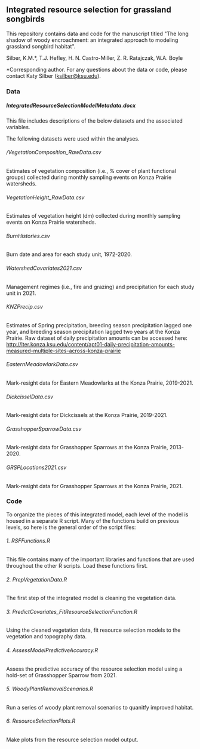 ## Integrated resource selection for grassland songbirds
This repository contains data and code for the manuscript titled "The long shadow of woody encroachment: an integrated approach to modeling grassland songbird habitat".

Silber, K.M.*, T.J. Hefley, H. N. Castro-Miller, Z. R. Ratajczak, W.A. Boyle 

*Corresponding author. For any questions about the data or code, please contact Katy Silber (ksilber@ksu.edu).


### Data

##### IntegratedResourceSelectionModelMetadata.docx
This file includes descriptions of the below datasets and the associated variables.

The following datasets were used within the analyses. 
###### /VegetationComposition_RawData.csv
Estimates of vegetation composition (i.e., % cover of plant functional groups) collected during monthly sampling events on Konza Prairie watersheds.
###### VegetationHeight_RawData.csv
Estimates of vegetation height (dm) collected during monthly sampling events on Konza Prairie watersheds.
###### BurnHistories.csv
Burn date and area for each study unit, 1972-2020.
###### WatershedCovariates2021.csv
Management regimes (i.e., fire and grazing) and precipitation for each study unit in 2021.
###### KNZPrecip.csv
Estimates of Spring precipitation, breeding season precipitation lagged one year, and breeding season precipitation lagged two years at the Konza Prairie. Raw dataset of daily precipitation amounts can be accessed here: http://lter.konza.ksu.edu/content/apt01-daily-precipitation-amounts-measured-multiple-sites-across-konza-prairie
###### EasternMeadowlarkData.csv
Mark-resight data for Eastern Meadowlarks at the Konza Prairie, 2019-2021.
###### DickcisselData.csv
Mark-resight data for Dickcissels at the Konza Prairie, 2019-2021.
###### GrasshopperSparrowData.csv
Mark-resight data for Grasshopper Sparrows at the Konza Prairie, 2013-2020.
###### GRSPLocations2021.csv
Mark-resight data for Grasshopper Sparrows at the Konza Prairie, 2021.

### Code

To organize the pieces of this integrated model, each level of the model is housed in a separate R script. Many of the functions build on previous levels, so here is the general order of the script files:

###### 1. RSFFunctions.R
This file contains many of the important libraries and functions that are used throughout the other R scripts. Load these functions first. 
###### 2. PrepVegetationData.R
The first step of the integrated model is cleaning the vegetation data. 
###### 3. PredictCovariates_FitResourceSelectionFunction.R
Using the cleaned vegetation data, fit resource selection models to the vegetation and topography data.
###### 4. AssessModelPredictiveAccuracy.R
Assess the predictive accuracy of the resource selection model using a hold-set of Grasshopper Sparrow from 2021.
###### 5. WoodyPlantRemovalScenarios.R
Run a series of woody plant removal scenarios to quanitfy improved habitat.
###### 6. ResourceSelectionPlots.R
Make plots from the resource selection model output.
